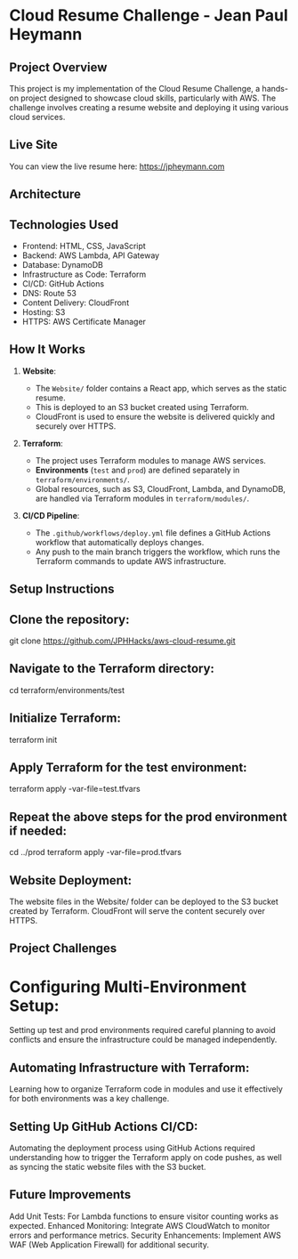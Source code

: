 # Cloud Resume Challenge - Jean Paul Heymann

## Project Overview
This project is my implementation of the Cloud Resume Challenge, a hands-on project designed to showcase cloud skills, particularly with AWS. The challenge involves creating a resume website and deploying it using various cloud services.

## Live Site

You can view the live resume here: https://jpheymann.com

## Architecture


## Technologies Used
- Frontend: HTML, CSS, JavaScript
- Backend: AWS Lambda, API Gateway
- Database: DynamoDB
- Infrastructure as Code: Terraform
- CI/CD: GitHub Actions
- DNS: Route 53
- Content Delivery: CloudFront
- Hosting: S3
- HTTPS: AWS Certificate Manager

## How It Works

1. **Website**:
   - The `Website/` folder contains a React app, which serves as the static resume.
   - This is deployed to an S3 bucket created using Terraform.
   - CloudFront is used to ensure the website is delivered quickly and securely over HTTPS.

2. **Terraform**:
   - The project uses Terraform modules to manage AWS services.
   - **Environments** (`test` and `prod`) are defined separately in `terraform/environments/`.
   - Global resources, such as S3, CloudFront, Lambda, and DynamoDB, are handled via Terraform modules in `terraform/modules/`.

3. **CI/CD Pipeline**:
   - The `.github/workflows/deploy.yml` file defines a GitHub Actions workflow that automatically deploys changes.
   - Any push to the main branch triggers the workflow, which runs the Terraform commands to update AWS infrastructure.

## Setup Instructions
## Clone the repository:

git clone https://github.com/JPHHacks/aws-cloud-resume.git

## Navigate to the Terraform directory:

cd terraform/environments/test

## Initialize Terraform:

terraform init

## Apply Terraform for the test environment:

terraform apply -var-file=test.tfvars

## Repeat the above steps for the prod environment if needed:

cd ../prod
terraform apply -var-file=prod.tfvars

## Website Deployment:

The website files in the Website/ folder can be deployed to the S3 bucket created by Terraform.
CloudFront will serve the content securely over HTTPS.

## Project Challenges

# Configuring Multi-Environment Setup: 
Setting up test and prod environments required careful planning to avoid conflicts and ensure the infrastructure could be managed independently.

## Automating Infrastructure with Terraform: 
Learning how to organize Terraform code in modules and use it effectively for both environments was a key challenge.

## Setting Up GitHub Actions CI/CD: 
Automating the deployment process using GitHub Actions required understanding how to trigger the Terraform apply on code pushes, as well as syncing the static website files with the S3 bucket.

## Future Improvements

Add Unit Tests: For Lambda functions to ensure visitor counting works as expected.
Enhanced Monitoring: Integrate AWS CloudWatch to monitor errors and performance metrics.
Security Enhancements: Implement AWS WAF (Web Application Firewall) for additional security.

